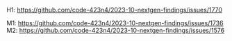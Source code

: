 H1: https://github.com/code-423n4/2023-10-nextgen-findings/issues/1770

M1: https://github.com/code-423n4/2023-10-nextgen-findings/issues/1736
M2: https://github.com/code-423n4/2023-10-nextgen-findings/issues/1576